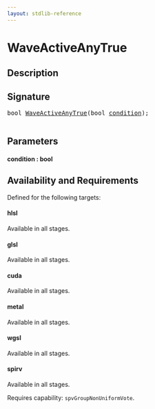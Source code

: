 ```yaml
---
layout: stdlib-reference
---
```


# WaveActiveAnyTrue

## Description





## Signature 

<pre>
<span class="code_keyword">bool</span> <a href="waveactiveanytrue-04ad.html">WaveActiveAnyTrue</a>(<span class="code_keyword">bool</span> <a href="waveactiveanytrue-04ad.html#decl-condition" class="code_param">condition</a>);

</pre>

## Parameters

####  <a id="decl-condition"></a>condition  : bool

## Availability and Requirements

Defined for the following targets:

#### hlsl
Available in all stages.

#### glsl
Available in all stages.

#### cuda
Available in all stages.

#### metal
Available in all stages.

#### wgsl
Available in all stages.

#### spirv
Available in all stages.

Requires capability: `spvGroupNonUniformVote`.


